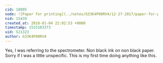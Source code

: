```yaml
---
cid: 18095
node: ![Paper for printing](../notes/G33K4P00RV4/12-27-2017/paper-for-printing)
nid: 15439
created_at: 2018-01-04 22:02:53 +0000
timestamp: 1515103373
uid: 521323
author: G33K4P00RV4
---
```


Yes, I was referring to the spectrometer. Non black ink on non black paper. Sorry if I was a little unspecific. This is my first time doing anything like this.